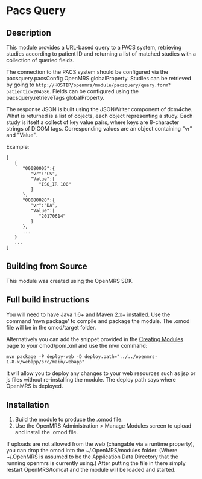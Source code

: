 Pacs Query
==========================

Description
-----------
This module provides a URL-based query to a PACS system, retrieving studies according to patient ID and returning a list of matched studies with a collection of queried fields.

The connection to the PACS system should be configured via the pacsquery.pacsConfig OpenMRS globalProperty. Studies can be retrieved by going to `http://HOSTIP/openmrs/module/pacsquery/query.form?patientid=204586`. Fields can be configured using the pacsquery.retrieveTags globalProperty.

The response JSON is built using the JSONWriter component of dcm4che. What is returned is a list of objects, each object representing a study. Each study is itself a collect of key value pairs, where keys are 8-character strings of DICOM tags. Corresponding values are an object containing "vr" and "Value".

Example:

	[  
	   {  
	      "00080005":{  
	         "vr":"CS",
	         "Value":[  
	            "ISO_IR 100"
	         ]
	      },
	      "00080020":{  
	         "vr":"DA",
	         "Value":[  
	            "20170614"
	         ]
	      },
	      ...
	   }
	   ...
	]

Building from Source
--------------------
This module was created using the OpenMRS SDK.

Full build instructions
-----------------------

You will need to have Java 1.6+ and Maven 2.x+ installed.  Use the command 'mvn package' to 
compile and package the module.  The .omod file will be in the omod/target folder.

Alternatively you can add the snippet provided in the [Creating Modules](https://wiki.openmrs.org/x/cAEr) page to your 
omod/pom.xml and use the mvn command:

    mvn package -P deploy-web -D deploy.path="../../openmrs-1.8.x/webapp/src/main/webapp"

It will allow you to deploy any changes to your web 
resources such as jsp or js files without re-installing the module. The deploy path says 
where OpenMRS is deployed.

Installation
------------
1. Build the module to produce the .omod file.
2. Use the OpenMRS Administration > Manage Modules screen to upload and install the .omod file.

If uploads are not allowed from the web (changable via a runtime property), you can drop the omod
into the ~/.OpenMRS/modules folder.  (Where ~/.OpenMRS is assumed to be the Application 
Data Directory that the running openmrs is currently using.)  After putting the file in there 
simply restart OpenMRS/tomcat and the module will be loaded and started.
